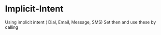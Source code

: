 # Implicit-Intent
Using  implicit intent ( Dial, Email, Message,  SMS) Set then  and use these by calling  
